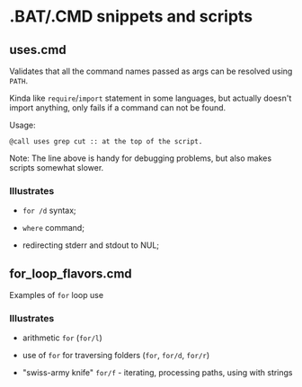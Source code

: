 # .BAT/.CMD snippets and scripts

## uses.cmd

Validates that all the command names passed as args can be resolved using `PATH`.

Kinda like `require`/`import` statement in some languages, but actually doesn't import anything, only fails if a command can not be found. 

Usage:

    @call uses grep cut :: at the top of the script.

Note: The line above is handy for debugging problems, but also makes scripts somewhat slower.

### Illustrates

- `for /d` syntax;

- `where` command;

- redirecting stderr and stdout to NUL;

## for_loop_flavors.cmd

Examples of `for` loop use

### Illustrates

- arithmetic `for` (`for/l`)

- use of `for` for traversing folders (`for`, `for/d`, `for/r`)

- "swiss-army knife" `for/f` - iterating, processing paths, using with strings

